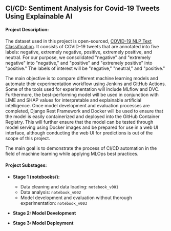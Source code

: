 ## **CI/CD: Sentiment Analysis for Covid-19 Tweets Using Explainable AI**

#### **Project Description:**

The dataset used in this project is open-sourced, [COVID-19 NLP Text Classification](https://www.kaggle.com/datasets/datatattle/covid-19-nlp-text-classification/data). It consists of COVID-19 tweets that are annotated into five labels: negative, extremely negative, positive, extremely positive, and neutral. For our purpose, we consolidated "negative" and "extremely negative" into "negative," and "positive" and "extremely positive" into "positive." The labels of interest will be "negative," "neutral," and "positive."

The main objective is to compare different machine learning models and automate their experimentation workflow using Jenkins and GitHub Actions. Some of the tools used for experimentation will include MLflow and DVC. Furthermore, the best-performing model will be used in conjunction with LIME and SHAP values for interpretable and explainable artificial intelligence. Once model development and evaluation processes are completed, Django Rest Framework and Docker will be used to ensure that the model is easily containerized and deployed into the GitHub Container Registry. This will further ensure that the model can be tested through model serving using Docker images and be prepared for use in a web UI interface, although conducting the web UI for predictions is out of the scope of this project.

The main goal is to demonstrate the process of CI/CD automation in the field of machine learning while applying MLOps best practices.

#### **Project Substages:**

* **Stage 1 (notebooks/):**
    * Data cleaning and data loading: `notebook_v001`
    * Data analysis: `notebook_v002`
    * Model development and evaluation without thorough experimentation: `notebook_v003`

* **Stage 2: Model Development**

* **Stage 3: Model Deployment**

